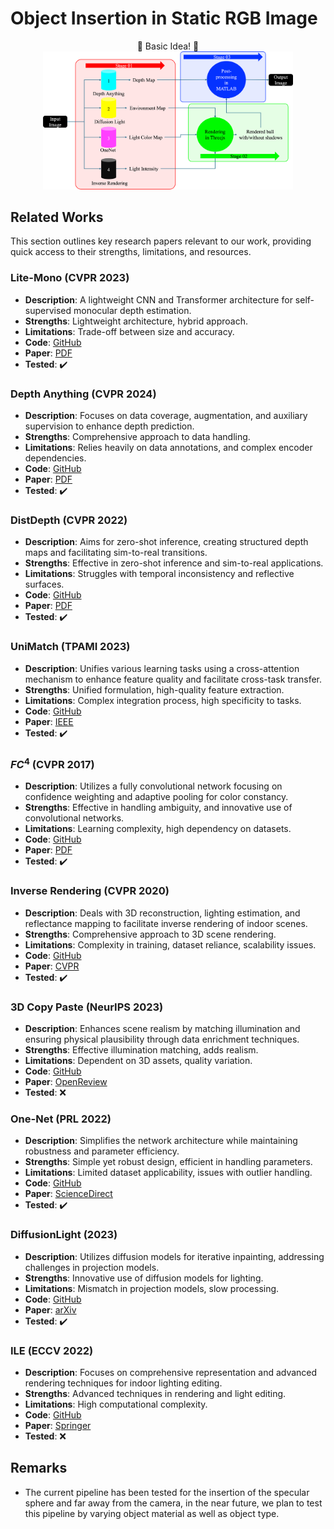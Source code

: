   # Object Insertion in Static RGB Image

<div align="center">
🚀 Basic Idea! 🚀
</div>

<div align="center">
    <img src="overall.png" width="400" />
</div>

## Related Works

This section outlines key research papers relevant to our work, providing quick access to their strengths, limitations, and resources.

### Lite-Mono (CVPR 2023)
- **Description**: A lightweight CNN and Transformer architecture for self-supervised monocular depth estimation.
- **Strengths**: Lightweight architecture, hybrid approach.
- **Limitations**: Trade-off between size and accuracy.
- **Code**: [GitHub](https://github.com/noahzn/Lite-Mono)
- **Paper**: [PDF](https://openaccess.thecvf.com/content/CVPR2023/papers/Zhang_Lite-Mono_A_Lightweight_CNN_and_Transformer_Architecture_for_Self-Supervised_Monocular_CVPR_2023_paper.pdf)
- **Tested**: ✔️

### Depth Anything (CVPR 2024)
- **Description**: Focuses on data coverage, augmentation, and auxiliary supervision to enhance depth prediction.
- **Strengths**: Comprehensive approach to data handling.
- **Limitations**: Relies heavily on data annotations, and complex encoder dependencies.
- **Code**: [GitHub](https://github.com/LiheYoung/Depth-Anything)
- **Paper**: [PDF](https://arxiv.org/pdf/2401.10891.pdf)
- **Tested**: ✔️

### DistDepth (CVPR 2022)
- **Description**: Aims for zero-shot inference, creating structured depth maps and facilitating sim-to-real transitions.
- **Strengths**: Effective in zero-shot inference and sim-to-real applications.
- **Limitations**: Struggles with temporal inconsistency and reflective surfaces.
- **Code**: [GitHub](https://github.com/facebookresearch/DistDepth)
- **Paper**: [PDF](https://openaccess.thecvf.com/content/CVPR2022/papers/Wu_Toward_Practical_Monocular_Indoor_Depth_Estimation_CVPR_2022_paper.pdf)
- **Tested**: ✔️

### UniMatch (TPAMI 2023)
- **Description**: Unifies various learning tasks using a cross-attention mechanism to enhance feature quality and facilitate cross-task transfer.
- **Strengths**: Unified formulation, high-quality feature extraction.
- **Limitations**: Complex integration process, high specificity to tasks.
- **Code**: [GitHub](https://github.com/autonomousvision/unimatch)
- **Paper**: [IEEE](https://ieeexplore.ieee.org/document/10193833)
- **Tested**: ✔️

### $FC^4$ (CVPR 2017)
- **Description**: Utilizes a fully convolutional network focusing on confidence weighting and adaptive pooling for color constancy.
- **Strengths**: Effective in handling ambiguity, and innovative use of convolutional networks.
- **Limitations**: Learning complexity, high dependency on datasets.
- **Code**: [GitHub](https://github.com/yuanming-hu/fc4)
- **Paper**: [PDF](https://openaccess.thecvf.com/content_cvpr_2017/papers/Hu_FC4_Fully_Convolutional_CVPR_2017_paper.pdf)
- **Tested**: ✔️

### Inverse Rendering (CVPR 2020)
- **Description**: Deals with 3D reconstruction, lighting estimation, and reflectance mapping to facilitate inverse rendering of indoor scenes.
- **Strengths**: Comprehensive approach to 3D scene rendering.
- **Limitations**: Complexity in training, dataset reliance, scalability issues.
- **Code**: [GitHub](https://github.com/lzqsd/InverseRenderingOfIndoorScene)
- **Paper**: [CVPR](https://openaccess.thecvf.com/content_CVPR_2020/papers/Li_Inverse_Rendering_for_Complex_Indoor_Scenes_Shape_Spatially-Varying_Lighting_and_CVPR_2020_paper.pdf)
- **Tested**: ✔️

### 3D Copy Paste (NeurIPS 2023)
- **Description**: Enhances scene realism by matching illumination and ensuring physical plausibility through data enrichment techniques.
- **Strengths**: Effective illumination matching, adds realism.
- **Limitations**: Dependent on 3D assets, quality variation.
- **Code**: [GitHub](https://github.com/gyhandy/3D-Copy-Paste)
- **Paper**: [OpenReview](https://openreview.net/pdf?id=d86B6Mdweq)
- **Tested**: ❌

### One-Net (PRL 2022)
- **Description**: Simplifies the network architecture while maintaining robustness and parameter efficiency.
- **Strengths**: Simple yet robust design, efficient in handling parameters.
- **Limitations**: Limited dataset applicability, issues with outlier handling.
- **Code**: [GitHub](https://github.com/sonainjameel/One-Net)
- **Paper**: [ScienceDirect](https://www.sciencedirect.com/science/article/abs/pii/S0167865522001477)
- **Tested**: ✔️

### DiffusionLight (2023)
- **Description**: Utilizes diffusion models for iterative inpainting, addressing challenges in projection models.
- **Strengths**: Innovative use of diffusion models for lighting.
- **Limitations**: Mismatch in projection models, slow processing.
- **Code**: [GitHub](https://github.com/DiffusionLight/DiffusionLight)
- **Paper**: [arXiv](https://arxiv.org/abs/2312.09168)
- **Tested**: ✔️

### ILE (ECCV 2022)
- **Description**: Focuses on comprehensive representation and advanced rendering techniques for indoor lighting editing.
- **Strengths**: Advanced techniques in rendering and light editing.
- **Limitations**: High computational complexity.
- **Code**: [GitHub](https://github.com/ViLab-UCSD/IndoorLightEditing)
- **Paper**: [Springer](https://link.springer.com/chapter/10.1007/978-3-031-20068-7_32)
- **Tested**: ❌

## Remarks
- The current pipeline has been tested for the insertion of the specular sphere and far away from the camera, in the near future, we plan to test this pipeline by varying object material as well as object type.
